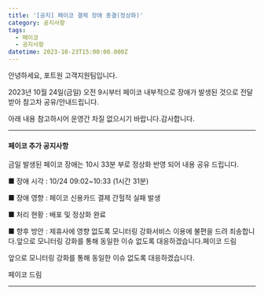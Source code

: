 ```yaml
---
title: '[공지] 페이코 결제 장애 종결(정상화)'
category: 공지사항
tags:
  - 페이코
  - 공지사항
datetime: 2023-10-23T15:00:00.000Z
---
```


안녕하세요, 포트원 고객지원팀입니다.

2023년 10월 24일(금일) 오전 9시부터 페이코 내부적으로 장애가 발생된 것으로 전달받아 참고차 공유/안내드립니다.

아래 내용 참고하시어 운영간 차질 없으시기 바랍니다.감사합니다.

---

#### 페이코 추가 공지사항

금일 발생된 페이코 장애는 10시 33분 부로 정상화 반영 되어 내용 공유 드립니다.

■ 장애 시각 : 10/24  09:02\~10:33 (1시간 31분)

■ 장애 영향 : 페이코 신용카드 결제 간헐적 실패 발생

■ 처리 현황 : 배포 및 정상화 완료

■ 향후 방안 : 제휴사에 영향 없도록 모니터링 강화서비스 이용에 불편을 드려 죄송합니다.앞으로 모니터링 강화를 통해 동일한 이슈 없도록 대응하겠습니다.페이코 드림

앞으로 모니터링 강화를 통해 동일한 이슈 없도록 대응하겠습니다.

페이코 드림

---
